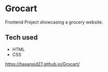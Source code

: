 # Grocart
Frontend Project showcasing a grocery website.
## Tech used
* HTML
* CSS

https://hasansid27.github.io/Grocart/
